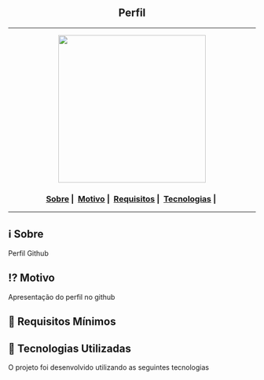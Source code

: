 <h2 align="center">Perfil</h2>

___

<p align="center">
  <img src="https://avatars0.githubusercontent.com/u/28929274?s=200&v=4" width="300" heigth="300">
</p>


<h3 align="center">
  <a href="#information_source-sobre">Sobre</a>&nbsp;|&nbsp;
  <a href="#interrobang-motivo">Motivo</a>&nbsp;|&nbsp;
  <a href="#seedling-requisitos-mínimos">Requisitos</a>&nbsp;|&nbsp;
  <a href="#rocket-tecnologias-utilizadas">Tecnologias</a>&nbsp;|&nbsp;
</h3>

___


## :information_source: Sobre

Perfil Github

## :interrobang: Motivo

Apresentação do perfil no github


## :seedling: Requisitos Mínimos



## :rocket: Tecnologias Utilizadas 

O projeto foi desenvolvido utilizando as seguintes tecnologias


